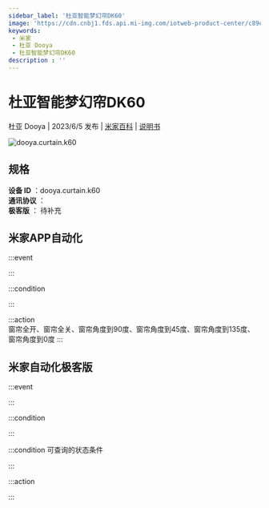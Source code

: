 ```yaml
---
sidebar_label: '杜亚智能梦幻帘DK60'
image: 'https://cdn.cnbj1.fds.api.mi-img.com/iotweb-product-center/c89edfb1b2806a765dcb66a2ba63cac4_1677722077453.png?GalaxyAccessKeyId=AKVGLQWBOVIRQ3XLEW&Expires=9223372036854775807&Signature=RLr/o5gizoxwiMHlc+260jVoUVQ='
keywords: 
 - 米家
 - 杜亚 Dooya
 - 杜亚智能梦幻帘DK60
description : ''
---
```

# 杜亚智能梦幻帘DK60

杜亚 Dooya | 2023/6/5 发布 | [米家百科](https://home.mi.com/webapp/content/baike/product/index.html?model=dooya.curtain.k60) | [说明书](https://home.mi.com/views/introduction.html?model=dooya.curtain.k60&region=cn)

![dooya.curtain.k60](https://cdn.cnbj1.fds.api.mi-img.com/iotweb-product-center/c89edfb1b2806a765dcb66a2ba63cac4_1677722077453.png?GalaxyAccessKeyId=AKVGLQWBOVIRQ3XLEW&Expires=9223372036854775807&Signature=RLr/o5gizoxwiMHlc+260jVoUVQ=)

## 规格  
> 
**设备 ID** ：dooya.curtain.k60  
**通讯协议** ：  
**极客版**  ： 待补充 


## 米家APP自动化  

:::event  

:::

:::condition  

:::

:::action   
窗帘全开、窗帘全关、窗帘角度到90度、窗帘角度到45度、窗帘角度到135度、窗帘角度到0度
:::

## 米家自动化极客版  

:::event  

:::

:::condition  

:::

:::condition 可查询的状态条件  

:::

:::action  

:::

        
